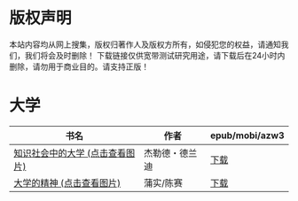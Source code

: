 # 版权声明

本站内容均从网上搜集，版权归著作人及版权方所有，如侵犯您的权益，请通知我们，我们将会及时删除！ 下载链接仅供宽带测试研究用途，请下载后在24小时内删除，请勿用于商业目的。请支持正版！

# 大学

| 书名 | 作者 | epub/mobi/azw3 |
| --- | --- | --- |
| [知识社会中的大学 (点击查看图片)](https://www.dushupai.com/attachment/2024/06/10/8b56a35c9f302876.jpg) | 杰勒德・德兰迪 | [下载](https://url89.ctfile.com/f/31084289-1357004371-45c9cb?p=8866) |
| [大学的精神 (点击查看图片)](https://www.dushupai.com/attachment/2024/06/05/e734ee4327e35476.jpg) | 蒲实/陈赛 | [下载](https://url89.ctfile.com/f/31084289-1357026901-285fb4?p=8866) |
